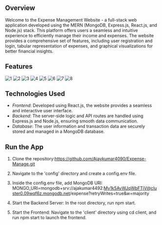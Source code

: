 ## Overview
Welcome to the Expense Management Website - a full-stack web application developed using the MERN (MongoDB, Express.js, React.js, and Node.js) stack. This platform offers users a seamless and intuitive experience to efficiently manage their income and expenses. The website provides a comprehensive set of features, including user registration and login, tabular representation of expenses, and graphical visualizations for better financial insights.

## Features

![1](https://github.com/Ajaykumar4090/Expense-Manage/assets/121576991/a7d35248-d135-45f1-a735-85804aa242b3)
![2](https://github.com/Ajaykumar4090/Expense-Manage/assets/121576991/e8ed9623-bb9d-4428-879e-d97e03229a7f)
![3](https://github.com/Ajaykumar4090/Expense-Manage/assets/121576991/19595ac6-94ec-44b1-a1ed-b58ddf65114d)
![4](https://github.com/Ajaykumar4090/Expense-Manage/assets/121576991/4dec7d74-e968-437c-90ac-58761b1f7e67)
![5](https://github.com/Ajaykumar4090/Expense-Manage/assets/121576991/674ee9b2-afd1-4979-a76b-aff2a14dcef9)
![6](https://github.com/Ajaykumar4090/Expense-Manage/assets/121576991/f31475ff-4454-414a-80df-8574383dffec)
![7](https://github.com/Ajaykumar4090/Expense-Manage/assets/121576991/2dd78984-3715-48b2-9045-a2843dccb224)
![8](https://github.com/Ajaykumar4090/Expense-Manage/assets/121576991/818e0ee9-d827-496d-831a-af99c31b2bb6)



## Technologies Used

- *Frontend*: Developed using React.js, the website provides a seamless and interactive user interface.
- *Backend*: The server-side logic and API routes are handled using Express.js and Node.js, ensuring smooth data communication.
- *Database*: The user information and transaction data are securely stored and managed in a MongoDB database.

## Run the App

1. Clone the repository:https://github.com/Ajaykumar4090/Expense-Manage.git
2. Navigate to the 'config' directory and create a config.env file.
3. Inside the config.env file, add MongoDB URI:
  MONGO_URI=mongodb+srv://ajakumar4492:My1k5AvWJqWbFTjV@cluster0.09wqf6z.mongodb.net/expense?retryWrites=true&w=majority

5. Start the Backend Server: In the root directory, run npm start.
6. Start the Frontend: Navigate to the 'client' directory using cd client, and run npm start to launch the frontend.
